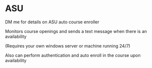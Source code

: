 # ASU

DM me for details on ASU auto course enroller

Monitors course openings and sends a text message when there is an availability 

(Requires your own windows server or machine running 24/7)

Also can perform authentication and auto enroll in the course upon availability 
